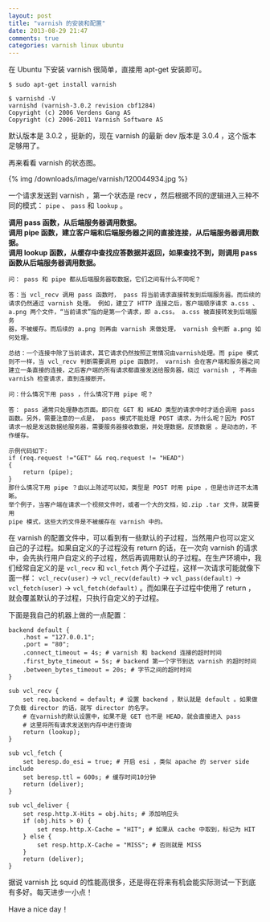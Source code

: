 ```yaml
---
layout: post
title: "varnish 的安装和配置"
date: 2013-08-29 21:47
comments: true
categories: varnish linux ubuntu
---
```

在 Ubuntu 下安装 varnish 很简单，直接用 apt-get 安装即可。

```
$ sudo apt-get install varnish

$ varnishd -V
varnishd (varnish-3.0.2 revision cbf1284)
Copyright (c) 2006 Verdens Gang AS
Copyright (c) 2006-2011 Varnish Software AS
```

默认版本是 3.0.2 ，挺新的，现在 varnish 的最新 dev 版本是 3.0.4 ，这个版本足够用了。

<!-- more -->

再来看看 varnish 的状态图。

{% img /downloads/image/varnish/120044934.jpg %}

一个请求发送到 varnish ，第一个状态是 recv ，然后根据不同的逻辑进入三种不同的模式： `pipe` 、 `pass` 和 `lookup` 。

**调用 pass 函数，从后端服务器调用数据。**  
**调用 pipe 函数，建立客户端和后端服务器之间的直接连接，从后端服务器调用数据。**  
**调用 lookup 函数，从缓存中查找应答数据并返回，如果查找不到，则调用 pass 函数从后端服务器调用数据。**

```
问： pass 和 pipe 都从后端服务器取数据，它们之间有什么不同呢？   

答：当 vcl_recv 调用 pass 函数时， pass 将当前请求直接转发到后端服务器。而后续的
请求仍然通过 varnish 处理。 例如，建立了 HTTP 连接之后，客户端顺序请求 a.css 、
a.png 两个文件，“当前请求”指的是第一个请求，即 a.css。 a.css 被直接转发到后端服务
器，不被缓存。而后续的 a.png 则再由 varnish 来做处理， varnish 会判断 a.png 如
何处理。 

总结：一个连接中除了当前请求，其它请求仍然按照正常情况由varnish处理。而 pipe 模式
则不一样，当 vcl_recv 判断需要调用 pipe 函数时， varnish 会在客户端和服务器之间
建立一条直接的连接，之后客户端的所有请求都直接发送给服务器，绕过 varnish , 不再由 
varnish 检查请求，直到连接断开。 
```

```
问：什么情况下用 pass ，什么情况下用 pipe 呢？  

答： pass 通常只处理静态页面。即只在 GET 和 HEAD 类型的请求中时才适合调用 pass 
函数。另外，需要注意的一点是， pass 模式不能处理 POST 请求，为什么呢？因为 POST 
请求一般是发送数据给服务器，需要服务器接收数据，并处理数据，反馈数据 。是动态的，不
作缓存。 

示例代码如下: 
if (req.request !="GET" && req.request != "HEAD") 
{               
    return (pipe);       
}       
那什么情况下用 pipe ？由以上陈述可以知，类型是 POST 时用 pipe ，但是也许还不太清晰。
举个例子，当客户端在请求一个视频文件时，或者一个大的文档，如.zip .tar 文件，就需要用 
pipe 模式，这些大的文件是不被缓存在 varnish 中的。 
```

在 varnish 的配置文件中，可以看到有一些默认的子过程，当然用户也可以定义自己的子过程。如果自定义的子过程没有 return 的话，在一次向 varnish 的请求中，会先执行用户自定义的子过程，然后再调用默认的子过程。在生产环境中，我们经常自定义的是 `vcl_recv` 和 `vcl_fetch` 两个子过程，这样一次请求可能就像下面一样： `vcl_recv(user)` -> `vcl_recv(default)` -> `vcl_pass(default)` -> `vcl_fetch(user)` -> `vcl_fetch(default)` 。而如果在子过程中使用了 return ，就会覆盖默认的子过程，只执行自定义的子过程。

下面是我自己的机器上做的一点配置：

```
backend default {
    .host = "127.0.0.1";
    .port = "80";
    .connect_timeout = 4s; # varnish 和 backend 连接的超时时间
    .first_byte_timeout = 5s; # backend 第一个字节到达 varnish 的超时时间
    .between_bytes_timeout = 20s; # 字节之间的超时时间
}

sub vcl_recv {
    set req.backend = default; # 设置 backend ，默认就是 default 。如果做了负载 director 的话，就写 director 的名字。
    # 在varnish的默认设置中，如果不是 GET 也不是 HEAD，就会直接进入 pass
    # 这里将所有请求发送到内存中进行查询
    return (lookup);
}

sub vcl_fetch {
    set beresp.do_esi = true; # 开启 esi ，类似 apache 的 server side include
    set beresp.ttl = 600s; # 缓存时间10分钟
    return (deliver);
}

sub vcl_deliver {
    set resp.http.X-Hits = obj.hits; # 添加响应头
    if (obj.hits > 0) {
        set resp.http.X-Cache = "HIT"; # 如果从 cache 中取到，标记为 HIT
    } else {
        set resp.http.X-Cache = "MISS"; # 否则就是 MISS
    }
    return (deliver);
}
```

据说 varnish 比 squid 的性能高很多，还是得在将来有机会能实际测试一下到底有多好。每天进步一小点！

Have a nice day！
